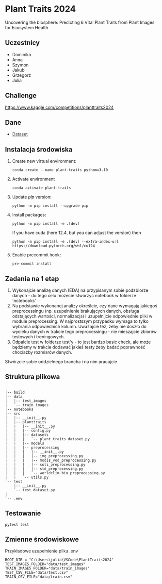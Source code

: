 # Plant Traits 2024
Uncovering the biosphere: Predicting 6 Vital Plant Traits from Plant Images for Ecosystem Health

## Uczestnicy
- Dominika
- Anna
- Szymon
- Jakub
- Grzegorz
- Julia

## Challenge
https://www.kaggle.com/competitions/planttraits2024

## Dane

- [Dataset](https://www.kaggle.com/competitions/planttraits2024/data)

## Instalacja środowiska

1. Create new virtual environment:
    
    ```
    conda create --name plant-traits python=3.10
    ```

2. Activate environment
    ```
    conda activate plant-traits
    ```

3. Update _pip_ version:
    ```
    python -m pip install --upgrade pip
    ```
4. Install packages:

    ```
    python -m pip install -e .[dev]
    ```

    If you have cuda (here 12.4, but you can adjust the version) then 

    ```
    python -m pip install -e .[dev] --extra-index-url https://download.pytorch.org/whl/cu124
    ```

5. Enable precommit hook:
    ```
    pre-commit install
    ```

## Zadania na 1 etap
1. Wykonajcie analizę danych (EDA) na przypisanym sobie podzbiorze danych - do tego celu możecie stworzyć notebook w folderze 'notebooks'
2. Na podstawie wykonanej analizy określcie, czy dane wymagają jakiegoś preprocessingu (np. uzupełnienie brakujących danych, obsługa odstających wartości, normalizacja) i uzupełnijcie odpowiednie pliki w module preprocessing. W najprostszym przypadku wymaga to tylko wybrania odpowiednich kolumn. Uważajcie też, żeby nie doszło do wycieku danych w trakcie tego preprocessingu - nie mieszajcie zbiorów testowych i treningowych. 
3. Odpalcie test w folderze test'y - to jest bardzo basic check, ale może będziemy w trakcie dodawać jakieś testy żeby badać poprawność chociażby rozmiarów danych.

Stwórzcie sobie oddzielnego brancha i na nim pracujcie

## Struktura plikowa

    .
    |-- build
    |-- data
    |   |-- test_images
    |   `-- train_images
    |-- notebooks
    |-- src
    |   |-- __init__.py
    |   |-- planttraits
    |   |   |-- __init__.py
    |   |   |-- config.py
    |   |   |-- datasets
    |   |   |   `-- plant_traits_dataset.py
    |   |   |-- models
    |   |   |-- preprocessing
    |   |   |   |-- __init__.py
    |   |   |   |-- img_preprocessing.py
    |   |   |   |-- modis_vod_preprocessing.py
    |   |   |   |-- soli_preprocessing.py
    |   |   |   |-- std_preprocessing.py
    |   |   |   `-- worldclim_bio_preprocessing.py
    |   |   `-- utils.py
    `-- test
        |-- __init__.py
        `-- test_dataset.py
    |
    `-- .env

## Testowanie
```
pytest test
```

## Zmienne środowiskowe
Przykładowe uzupełnienie pliku .env
```
ROOT_DIR = "C:\Users\julia\VSCode\PlantTraits2024"
TEST_IMAGES_FOLDER="data/test_images"
TRAIN_IMAGES_FOLDER="data/train_images"
TEST_CSV_FILE="data/test.csv"
TRAIN_CSV_FILE="data/train.csv"
```
